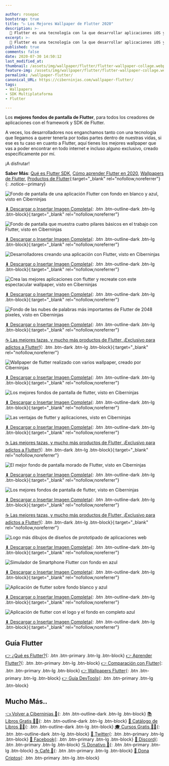 ```yaml
---

author: rosepac
bootstrap: true
title: "▷ Los Mejores Wallpaper de Flutter 2020"
description: >-
  🚀 Flutter es una tecnología con la que desarrollar aplicaciones iOS y Android con Flutter y que es tendencia este año. Aquí tienes los mejores fondos de pantalla para tu ordenador
excerpt: >-
  🚀 Flutter es una tecnología con la que desarrollar aplicaciones iOS y Android con Flutter y que es tendencia este año. Aquí tienes los mejores fondos de pantalla para tu ordenador
published: true
comments: false
date: 2020-07-30 14:50:12
last_modified_at: 
thumbnail: /assets/img/wallpaper/flutter/flutter-wallpaper-collage.webp
feature-img: /assets/img/wallpaper/flutter/flutter-wallpaper-collage.webp
permalink: /wallpaper-flutter/
canonical_URL: https://ciberninjas.com/wallpaper-flutter/
tags:
- Wallpapers
- SDK Multiplataforma
- Flutter

---
```


Los **mejores fondos de pantalla de Flutter**, para todos los creadores de aplicaciones con el framework y SDK de Flutter.

A veces, los desarrolladores nos enganchamos tanto con una tecnología que llegamos a querer tenerla por todas partes dentro de nuestras vidas, si ese es tu caso en cuanto a Flutter, aquí tienes los mejores wallpaper que vas a poder encontrar en todo internet e incluso alguno exclusivo, creado específicamente por mí.

¡A disfrutar!

**Saber Más**: [Qué es Flutter SDK](/que-es-flutter-y-por-que-debes-aprenderlo/), [Cómo aprender Flutter en 2020](/como-aprender-flutter/), [Wallpapers de Flutter](/wallpaper-flutter/), [Productos de Flutter](https://ciberninjas.redbubble.com){:target="_blank" rel="nofollow,noreferrer"}
{: .notice--primary}

![Fondo de pantalla de una aplicación Flutter con fondo en blanco y azul, visto en Ciberninjas](/assets/img/wallpaper/flutter/flutter_entradas_pantalla_blog.web "Fondo de pantalla de una aplicación Flutter con fondo en blanco y azul, visto en Ciberninjas")

[⬇ Descargar o Insertar Imagen Completa](https://ibb.co/B4QGGCS){: .btn .btn-outline-dark .btn-lg .btn-block}{:target="_blank" rel="nofollow,noreferrer"}

![Fondo de pantalla que muestra cuatro pilares básicos en el trabajo con Flutter, visto en Ciberninjas](/assets/img/wallpaper/flutter/flutter-4-pilares.web "Fondo de pantalla que muestra cuatro pilares básicos en el trabajo con Flutter, visto en Ciberninjas")

[⬇ Descargar o Insertar Imagen Completa](https://ibb.co/59dbpc9){: .btn .btn-outline-dark .btn-lg .btn-block}{:target="_blank" rel="nofollow,noreferrer"}

![Desarrolladores creando una aplicación con Flutter, visto en Ciberninjas](/assets/img/wallpaper/flutter/flutter-trabajadores.web "Desarrolladores creando una aplicación con Flutter, visto en Ciberninjas")

[⬇ Descargar o Insertar Imagen Completa](https://ibb.co/59dbpc9){: .btn .btn-outline-dark .btn-lg .btn-block}{:target="_blank" rel="nofollow,noreferrer"}

![Crea las mejores aplicaciones con flutter y recreate con este espectacular wallpaper, visto en Ciberninjas](/assets/img/wallpaper/flutter/flutter_wallpaper_app.webp "Crea las mejores aplicaciones con flutter y recreate con este espectacular wallpaper, visto en Ciberninjas")

[⬇ Descargar o Insertar Imagen Completa](https://ibb.co/PTv73Pv){: .btn .btn-outline-dark .btn-lg .btn-block}{:target="_blank" rel="nofollow,noreferrer"}

![Fondo de las nubes de palabras más importantes de Flutter de 2048 pixeles, visto en Ciberninjas](/assets/img/wallpaper/flutter/2048px-flutter-nube-palabras-y-logo.webp "Fondo de las nubes de palabras más importantes de Flutter de 2048 pixeles, visto en Ciberninjas")

[⬇ Descargar o Insertar Imagen Completa](https://ibb.co/L57nRkP){: .btn .btn-outline-dark .btn-lg .btn-block}{:target="_blank" rel="nofollow,noreferrer"}

[☕ Las mejores tazas, y mucho más productos de Flutter, ¡Exclusivo para adictos a Flutter!](https://www.amazon.es/shop/cibercursos){: .btn .btn-dark .btn-lg .btn-block}{:target="_blank" rel="nofollow,noreferrer"}

![Wallpaper de flutter realizado con varios wallpaper, creado por Ciberninjas](/assets/img/wallpaper/flutter/flutter-wallpaper-collage.web "Wallpaper de flutter realizado con varios wallpaper, creado por Ciberninjas")

[⬇ Descargar o Insertar Imagen Completa](https://ibb.co/B4QGGCS){: .btn .btn-outline-dark .btn-lg .btn-block}{:target="_blank" rel="nofollow,noreferrer"}

![Los mejores fondos de pantalla de flutter, visto en Ciberninjas](/assets/img/wallpaper/flutter/2048px-flutter-development-programming-language-programming-web-development.webp "Los mejores fondos de pantalla de flutter")

[⬇ Descargar o Insertar Imagen Completa](https://ibb.co/YLRxmTZ){: .btn .btn-outline-dark .btn-lg .btn-block}{:target="_blank" rel="nofollow,noreferrer"}

![Las ventajas de flutter y aplicaciones, visto en Ciberninjas](/assets/img/wallpaper/flutter/Top-Flutter-Advantages.webp "Las ventajas de flutter y aplicaciones, visto en Ciberninjas")

[⬇ Descargar o Insertar Imagen Completa](https://ibb.co/D8xHfV4){: .btn .btn-outline-dark .btn-lg .btn-block}{:target="_blank" rel="nofollow,noreferrer"}

[☕ Las mejores tazas, y mucho más productos de Flutter, ¡Exclusivo para adictos a Flutter!](https://www.amazon.es/shop/cibercursos){: .btn .btn-dark .btn-lg .btn-block}{:target="_blank" rel="nofollow,noreferrer"}

![El mejor fondo de pantalla morado de Flutter, visto en Ciberninjas](/assets/img/wallpaper/flutter/flutter-wallpaper-morado.webp "El mejor fondo de pantalla morado de Flutter, visto en Ciberninjas")

[⬇ Descargar o Insertar Imagen Completa](https://ibb.co/tJSzP92){: .btn .btn-outline-dark .btn-lg .btn-block}{:target="_blank" rel="nofollow,noreferrer"}

![Los mejores fondos de pantalla de flutter, visto en Ciberninjas](/assets/img/wallpaper/flutter/flutter-toda-pantalla.webp "Los mejores fondos de pantalla de flutter")

[⬇ Descargar o Insertar Imagen Completa](https://ibb.co/R07jv1R){: .btn .btn-outline-dark .btn-lg .btn-block}{:target="_blank" rel="nofollow,noreferrer"}

[☕ Las mejores tazas, y mucho más productos de Flutter, ¡Exclusivo para adictos a Flutter!](https://www.amazon.es/shop/cibercursos){: .btn .btn-dark .btn-lg .btn-block}{:target="_blank" rel="nofollow,noreferrer"}

![Logo más dibujos de diseños de prototipado de aplicaciones web](/assets/img/wallpaper/flutter/flutter-ios-aplicacion.webp "Los mejores fondos de pantalla de flutter")

[⬇ Descargar o Insertar Imagen Completa](https://ibb.co/n1KYjDW){: .btn .btn-outline-dark .btn-lg .btn-block}{:target="_blank" rel="nofollow,noreferrer"}

![Simulador de Smartphone Flutter con fondo en azul](/assets/img/wallpaper/flutter/flutter_entradas_pantalla_blog.webp "Los mejores fondos de pantalla de flutter")

[⬇ Descargar o Insertar Imagen Completa](https://ibb.co/B4QGGCS){: .btn .btn-outline-dark .btn-lg .btn-block}{:target="_blank" rel="nofollow,noreferrer"}

![Aplicación de flutter sobre fondo blanco y azul](/assets/img/wallpaper/flutter/flutter-introduccion.webp "Los mejores fondos de pantalla de flutter")

[⬇ Descargar o Insertar Imagen Completa](https://ibb.co/024m6KP){: .btn .btn-outline-dark .btn-lg .btn-block}{:target="_blank" rel="nofollow,noreferrer"}

![Aplicación de flutter con el logo y el fondo en completo azul](/assets/img/wallpaper/flutter/flutter-wallpaper-app.webp "Los mejores fondos de pantalla de flutter")

[⬇ Descargar o Insertar Imagen Completa](https://ibb.co/PTv73Pv){: .btn .btn-outline-dark .btn-lg .btn-block}{:target="_blank" rel="nofollow,noreferrer"}

## Guía Flutter

[👉 ¿Qué es Flutter?](/que-es-flutter-y-por-que-debes-aprenderlo/){: .btn .btn-primary .btn-lg .btn-block} [👉 Aprender Flutter?](/como-aprender-flutter/){: .btn .btn-primary .btn-lg .btn-block} [👉 Comparación con Flutter](/comparacion-flutter-react-native-xamarin/){: .btn .btn-primary .btn-lg .btn-block} [👉 Wallpapers Flutter](/wallpaper-flutter/){: .btn .btn-primary .btn-lg .btn-block} [👉 Guía DevTools](/flutter-dart-devtools/){: .btn .btn-primary .btn-lg .btn-block}

## Mucho Más..

[👈 Volver a Ciberninjas 🏡](/){: .btn .btn-outline-dark .btn-lg .btn-block}
[📚 Libros Gratis 🕵️‍♂️](/biblioteca-de-programacion-y-tecnologia/#page-title){: .btn .btn-outline-dark .btn-lg .btn-block}
[🛒 Catálogo de Libros 👨‍💻](/catalogo/#page-title){: .btn .btn-outline-dark .btn-lg .btn-block}
[🎓 Cursos Gratis 👨‍🏫](/cursos-tecnologia/#page-title){: .btn .btn-outline-dark .btn-lg .btn-block}
[🐤 Twitter](https://kutt.it/ciberninjast){: .btn .btn-primary .btn-lg .btn-block} [📘 Facebook](https://kutt.it/cibercursos){: .btn .btn-primary .btn-lg .btn-block} [💭 Discord](https://kutt.it/ciberninjas_discord){: .btn .btn-primary .btn-lg .btn-block} [💘 Donativo 🥰](https://kutt.it/donativo){: .btn .btn-primary .btn-lg .btn-block} [☕ Café 👏](https://kutt.it/Cafe){: .btn .btn-primary .btn-lg .btn-block} [🎁 Dona Criptos](https://kutt.it/ciberninjas_discord){: .btn .btn-primary .btn-lg .btn-block}
